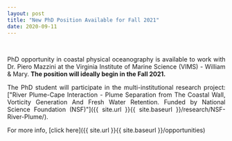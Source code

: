 ```yaml
---
layout: post
title: "New PhD Position Available for Fall 2021"
date: 2020-09-11
---
```


<br>

<div style="text-align:justify" markdown="1">

PhD opportunity in coastal physical oceanography is available to work with Dr. Piero Mazzini at the Virginia Institute of Marine Science (VIMS) - William & Mary. **The position will ideally begin in the Fall 2021.**

The PhD student will participate in the multi-institutional research project: ["River Plume-Cape Interaction - Plume Separation from The Coastal Wall, Vorticity Generation And Fresh Water Retention. Funded by National Science Foundation (NSF)"]({{ site.url }}{{ site.baseurl }}/research/NSF-River-Plume/).

For more info, [click here]({{ site.url }}{{ site.baseurl }}/opportunities)


</div>

